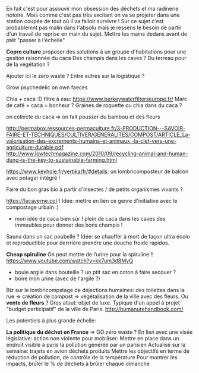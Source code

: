 En fait c'est pour assouvir mon obsession des déchets et ma radinerie notoire. Mais comme c'est pas très excitant on va se projeter dans une station coupée de tout où il va falloir survivre !
Sur ce sujet c'est probablemnt pas malin dans l'absolu mais je ressens le besoin de partir d'un travail de reprise en main du sujet. Mettre les mains dedans avant de ptêt "passer à l'échelle" 


**Copro culture**
proposer des solutions à un groupe d'habitations pour une gestion raisonnée du  caca
Des champis dans les caves ? Du terreau pour de la végétation ?


Ajouter ici le zero waste ? Entre autres sur la logistique ? 

Grow psychedelic on own faeces

Chia + caca :D
filtre à eau: https://www.berkeywaterfilterseurope.fr/
Marc de café + caca = bonheur ?
Graines de roquette ou chia dans du caca ?


on collecte du caca => on fait pousser du bambou et des fleurs


http://permabox.ressources-permaculture.fr/3-PRODUCTION---SAVOIR-FAIRE-ET-TECHNIQUES/CULTIVER/GENERALITES/COMPOST/ARTICLE_La-valorisation-des-excrements-humains-et-animaux,-la-clef-vers-une-agriculture-durable.pdf
http://www.lowtechmagazine.com/2010/09/recycling-animal-and-human-dung-is-the-key-to-sustainable-farming.html


https://www.keyhole.fr/vertika/fr/#details: un lombricomposteur de balcon avec potager intégré !

Faire du bon gras bio à partir d'insectes / de petits organismes vivants ?

https://lacaverne.co/ !
Idée: mettre en lien ce genre d'initiative avec le compostage urbain :)
+ mon idée de caca bien sûr !
plein de caca dans les caves des immeubles pour donner des bons champis !

Sauna dans un sac poubelle ? Idée: se chauffer à mort de façon ultra écolo et reproductible pour derrrière prendre une douche froide rapidos.

**Cheap spiruline**
On peut mettre de l’urine pour la spiruline !! https://www.youtube.com/watch?v=kk7um3d8MyQ

* boule argile dans bouteille ? un ptit sac en coton à faire secouer ?
* boire mon urine \(avec de l'argile ?\)


Biz sur le lombricompstage de déjections humaines:
des toilettes dans la rue => création de compost => végétalisation de la ville avec des fleurs. Ou **vente de fleurs** ? Gros atout: objet de luxe.
Typique d'un appel à projet "budget participatif" de la ville de Paris.
http://humanurehandbook.com/



Les potentiels à plus grande échelle:



**La politique du déchet en France** 
=> GO zéro waste ?
En lien avec une visée législative: action non violente pour mobiliser:
Mettre en place dans un endroit visible à paris la pollution générée par un parisien
Actualisé sur la semaine:
trajets en avion
déchets produits
Mettre les objectifs en terme de réduction de pollution, de contrôle de la température
Pour montrer les impacts, brûler le % de déchets à brûler chaque dimanche








